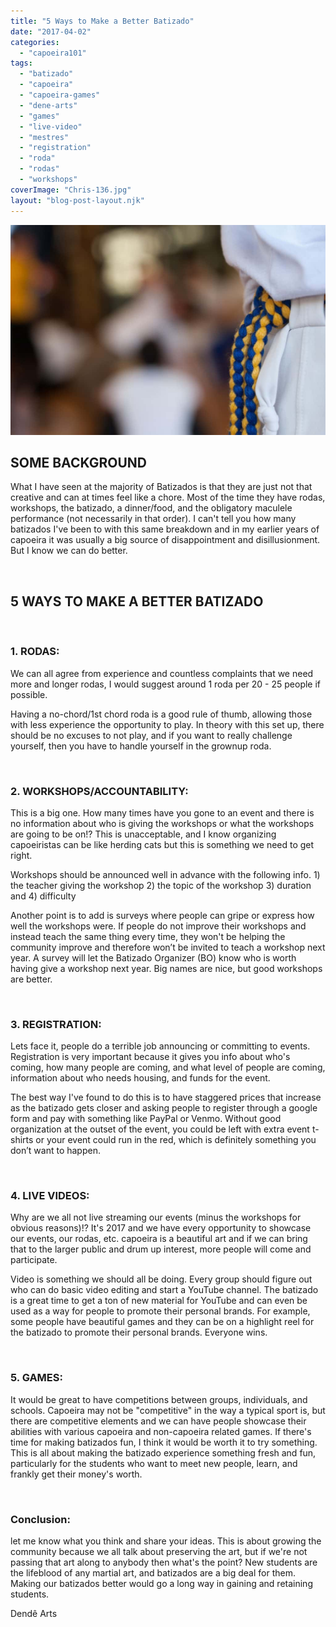 ```yaml
---
title: "5 Ways to Make a Better Batizado"
date: "2017-04-02"
categories: 
  - "capoeira101"
tags: 
  - "batizado"
  - "capoeira"
  - "capoeira-games"
  - "dene-arts"
  - "games"
  - "live-video"
  - "mestres"
  - "registration"
  - "roda"
  - "rodas"
  - "workshops"
coverImage: "Chris-136.jpg"
layout: "blog-post-layout.njk"
---
```


[![Capoeira Batizado, roda, capoeira, brazil](images/Chris-136-1024x683.jpg)](https://dendearts.com/wp-content/uploads/2017/04/Chris-136.jpg)

## SOME BACKGROUND

What I have seen at the majority of Batizados is that they are just not that creative and can at times feel like a chore. Most of the time they have rodas, workshops, the batizado, a dinner/food, and the obligatory maculele performance (not necessarily in that order). I can't tell you how many batizados I've been to with this same breakdown and in my earlier years of capoeira it was usually a big source of disappointment and disillusionment. But I know we can do better.

 

## 5 WAYS TO MAKE A BETTER BATIZADO

 

### **1\. RODAS:**

We can all agree from experience and countless complaints that we need more and longer rodas, I would suggest around 1 roda per 20 - 25 people if possible.

Having a no-chord/1st chord roda is a good rule of thumb, allowing those with less experience the opportunity to play. In theory with this set up, there should be no excuses to not play, and if you want to really challenge yourself, then you have to handle yourself in the grownup roda.

 

### **2\. WORKSHOPS/ACCOUNTABILITY:**

This is a big one. How many times have you gone to an event and there is no information about who is giving the workshops or what the workshops are going to be on!? This is unacceptable, and I know organizing capoeiristas can be like herding cats but this is something we need to get right.

Workshops should be announced well in advance with the following info. 1) the teacher giving the workshop 2) the topic of the workshop 3) duration and 4) difficulty

Another point is to add is surveys where people can gripe or express how well the workshops were. If people do not improve their workshops and instead teach the same thing every time, they won't be helping the community improve and therefore won’t be invited to teach a workshop next year. A survey will let the Batizado Organizer (BO) know who is worth having give a workshop next year. Big names are nice, but good workshops are better.

 

### **3\. REGISTRATION:**

Lets face it, people do a terrible job announcing or committing to events. Registration is very important because it gives you info about who's coming, how many people are coming, and what level of people are coming, information about who needs housing, and funds for the event.

The best way I've found to do this is to have staggered prices that increase as the batizado gets closer and asking people to register through a google form and pay with something like PayPal or Venmo. Without good organization at the outset of the event, you could be left with extra event t-shirts or your event could run in the red, which is definitely something you don’t want to happen.

 

### **4\. LIVE VIDEOS:**

Why are we all not live streaming our events (minus the workshops for obvious reasons)!? It's 2017 and we have every opportunity to showcase our events, our rodas, etc. capoeira is a beautiful art and if we can bring that to the larger public and drum up interest, more people will come and participate.

Video is something we should all be doing. Every group should figure out who can do basic video editing and start a YouTube channel. The batizado is a great time to get a ton of new material for YouTube and can even be used as a way for people to promote their personal brands. For example, some people have beautiful games and they can be on a highlight reel for the batizado to promote their personal brands. Everyone wins.

 

### **5\. GAMES:**

It would be great to have competitions between groups, individuals, and schools. Capoeira may not be "competitive" in the way a typical sport is, but there are competitive elements and we can have people showcase their abilities with various capoeira and non-capoeira related games. If there's time for making batizados fun, I think it would be worth it to try something. This is all about making the batizado experience something fresh and fun, particularly for the students who want to meet new people, learn, and frankly get their money's worth.

 

### **Conclusion:**

let me know what you think and share your ideas. This is about growing the community because we all talk about preserving the art, but if we're not passing that art along to anybody then what's the point? New students are the lifeblood of any martial art, and batizados are a big deal for them. Making our batizados better would go a long way in gaining and retaining students.

Dendê Arts
